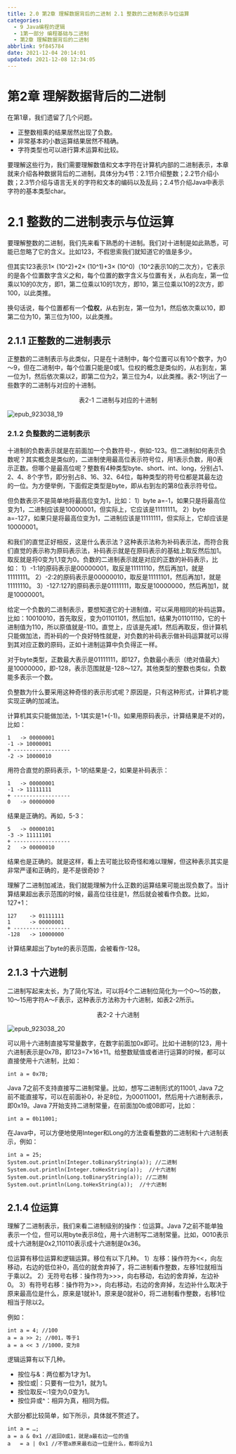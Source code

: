 ```yaml
---
title: 2.0 第2章 理解数据背后的二进制 2.1 整数的二进制表示与位运算
categories:
  - 9 Java编程的逻辑
  - 1第一部分 编程基础与二进制
  - 第2章 理解数据背后的二进制
abbrlink: 9f845784
date: 2021-12-04 20:14:01
updated: 2021-12-08 12:34:05
---
```

# 第2章 理解数据背后的二进制
在第1章，我们遗留了几个问题。
- 正整数相乘的结果居然出现了负数。
- 非常基本的小数运算结果居然不精确。
- 字符类型也可以进行算术运算和比较。

要理解这些行为，我们需要理解数值和文本字符在计算机内部的二进制表示，本章就来介绍各种数据背后的二进制，具体分为4节：2.1节介绍整数；2.2节介绍小数；2.3节介绍与语言无关的字符和文本的编码以及乱码；2.4节介绍Java中表示字符的基本类型char。

# 2.1 整数的二进制表示与位运算
要理解整数的二进制，我们先来看下熟悉的十进制。我们对十进制是如此熟悉，可能已忽略了它的含义。比如123，不假思索我们就知道它的值是多少。

但其实123表示1× (10^2)+2× (10^1)+3× (10^0)（10^2表示10的二次方），它表示的是各个位置数字含义之和，每个位置的数字含义与位置有关，从右向左，第一位乘以10的0次方，即1，第二位乘以10的1次方，即10，第三位乘以10的2次方，即100，以此类推。

换句话说，每个位置都有一个**位权**，从右到左，第一位为1，然后依次乘以10，即第二位为10，第三位为100，以此类推。

## 2.1.1 正整数的二进制表示
正整数的二进制表示与此类似，只是在十进制中，每个位置可以有10个数字，为0～9，但在二进制中，每个位置只能是0或1。位权的概念是类似的，从右到左，第一位为1，然后依次乘以2，即第二位为2，第三位为4，以此类推。表2-1列出了一些数字的二进制与对应的十进制。

<center>表2-1 二进制与对应的十进制</center>

![epub_923038_19](https://gitee.com/XiaoLan223/images/raw/master/Blog/Sum/20211201223406.jpeg)

### 2.1.2 负整数的二进制表示
十进制的负数表示就是在前面加一个负数符号-，例如-123。但二进制如何表示负数呢？其实概念是类似的，二进制使用最高位表示符号位，用1表示负数，用0表示正数。但哪个是最高位呢？整数有4种类型byte、short、int、long，分别占1、2、4、8个字节，即分别占8、16、32、64位，每种类型的符号位都是其最左边的一位。为方便举例，下面假定类型是byte，即从右到左的第8位表示符号位。

但负数表示不是简单地将最高位变为1，比如：
1）byte a=-1，如果只是将最高位变为1，二进制应该是10000001，但实际上，它应该是11111111。
2）byte a=-127，如果只是将最高位变为1，二进制应该是11111111，但实际上，它却应该是10000001。

和我们的直觉正好相反，这是什么表示法？这种表示法称为补码表示法，而符合我们直觉的表示称为原码表示法，补码表示就是在原码表示的基础上取反然后加1。取反就是将0变为1,1变为0。负数的二进制表示就是对应的正数的补码表示，比如：
1）-1:1的原码表示是00000001，取反是11111110，然后再加1，就是11111111。
2）-2:2的原码表示是00000010，取反是11111101，然后再加1，就是11111110。
3）-127:127的原码表示是01111111，取反是10000000，然后再加1，就是10000001。

给定一个负数的二进制表示，要想知道它的十进制值，可以采用相同的补码运算。比如：10010010，首先取反，变为01101101，然后加1，结果为01101110，它的十进制值为110，所以原值就是-110。直觉上，应该是先减1，然后再取反，但计算机只能做加法，而补码的一个良好特性就是，对负数的补码表示做补码运算就可以得到其对应正数的原码，正如十进制运算中负负得正一样。

对于byte类型，正数最大表示是01111111，即127，负数最小表示（绝对值最大）是10000000，即-128，表示范围就是-128～127。其他类型的整数也类似，负数能多表示一个数。

负整数为什么要采用这种奇怪的表示形式呢？原因是，只有这种形式，计算机才能实现正确的加减法。

计算机其实只能做加法，1-1其实是1+(-1)。如果用原码表示，计算结果是不对的，比如：

```
1   -> 00000001
-1 -> 10000001
+ ------------------
-2 -> 10000010
```

用符合直觉的原码表示，1-1的结果是-2，如果是补码表示：

```
1   -> 00000001
-1 -> 11111111
+ ------------------
0   -> 00000000
```

结果是正确的。再如，5-3：

```
5   -> 00000101
-3 -> 11111101
+ ------------------
2   -> 00000010
```

结果也是正确的。就是这样，看上去可能比较奇怪和难以理解，但这种表示其实是非常严谨和正确的，是不是很奇妙？

理解了二进制加减法，我们就能理解为什么正数的运算结果可能出现负数了。当计算结果超出表示范围的时候，最高位往往是1，然后就会被看作负数。比如，127+1：

```
127    -> 01111111
1      -> 00000001
+ ------------------
-128   -> 10000000
```

计算结果超出了byte的表示范围，会被看作-128。

## 2.1.3 十六进制
二进制写起来太长，为了简化写法，可以将4个二进制位简化为一个0～15的数，10～15用字符A～F表示，这种表示方法称为十六进制，如表2-2所示。

<center>表2-2 十六进制</center>


![epub_923038_20](https://gitee.com/XiaoLan223/images/raw/master/Blog/Sum/20211201223630.jpeg)

可以用十六进制直接写常量数字，在数字前面加0x即可。比如十进制的123，用十六进制表示是0x7B，即123=7×16+11。给整数赋值或者进行运算的时候，都可以直接使用十六进制，比如：

```
int a = 0x7B;
```

Java 7之前不支持直接写二进制常量。比如，想写二进制形式的11001, Java 7之前不能直接写，可以在前面补0，补足8位，为00011001，然后用十六进制表示，即0x19。Java 7开始支持二进制常量，在前面加0b或0B即可，比如：

```
int a = 0b11001;
```

在Java中，可以方便地使用Integer和Long的方法查看整数的二进制和十六进制表示，例如：

```
int a = 25;
System.out.println(Integer.toBinaryString(a)); //二进制
System.out.println(Integer.toHexString(a));  //十六进制
System.out.println(Long.toBinaryString(a)); //二进制
System.out.println(Long.toHexString(a));  //十六进制
```

## 2.1.4 位运算
理解了二进制表示，我们来看二进制级别的操作：位运算。Java 7之前不能单独表示一个位，但可以用byte表示8位，用十六进制写二进制常量。比如，0010表示成十六进制是0x2,110110表示成十六进制是0x36。

位运算有移位运算和逻辑运算。移位有以下几种。
1）左移：操作符为<<，向左移动，右边的低位补0，高位的就舍弃掉了，将二进制看作整数，左移1位就相当于乘以2。
2）无符号右移：操作符为>>>，向右移动，右边的舍弃掉，左边补0。
3）有符号右移：操作符为>>，向右移动，右边的舍弃掉，左边补什么取决于原来最高位是什么，原来是1就补1，原来是0就补0，将二进制看作整数，右移1位相当于除以2。

例如：

```
int a = 4; //100
a = a >> 2; //001，等于1
a = a << 3 //1000，变为8
```

逻辑运算有以下几种。

- 按位与&：两位都为1才为1。
- 按位或|：只要有一位为1，就为1。
- 按位取反~:1变为0,0变为1。
- 按位异或^：相异为真，相同为假。

大部分都比较简单，如下所示，具体就不赘述了。

```
int a = …;
a = a & 0x1 //返回0或1，就是a最右边一位的值
a   = a | 0x1 //不管a原来最右边一位是什么，都将设为1
```
